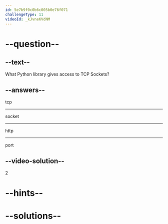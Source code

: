 ```yaml
---
id: 5e7b9f0c0b6c005b0e76f071
challengeType: 11
videoId: _kJvneKVdNM
---
```


# --question--

## --text--

What Python library gives access to TCP Sockets?

## --answers--

tcp

---

socket

---

http

---

port

## --video-solution--

2

# --hints--


# --solutions--

